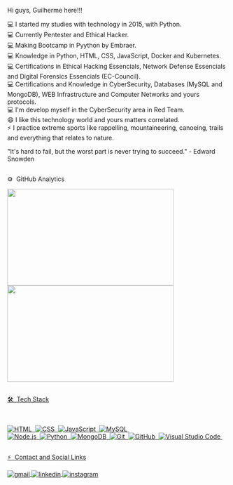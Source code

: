 Hi guys, Guilherme here!!!

💻 I started my studies with technology in 2015, with Python.                                  
💻 Currently Pentester and Ethical Hacker.                                      
💻 Making Bootcamp in Pyython by Embraer.                                                 
💻 Knowledge in Python, HTML, CSS, JavaScript, Docker and Kubernetes.                                                  
💻 Certifications in Ethical Hacking Essencials, Network Defense Essencials and Digital Forensics Essencials (EC-Council).                
💻 Certifications and Knowledge in CyberSecurity, Databases (MySQL and MongoDB), WEB Infrastructure and Computer Networks and yours protocols.      
💻 I'm develop myself in the CyberSecurity area in Red Team.                                        
😄 I like this technology world and yours matters correlated.               
⚡ I practice extreme sports like rappelling, mountaineering, canoeing, trails and everything that relates to nature.
   
   "It's hard to fail, but the worst part is never trying to succeed." - Edward Snowden

   ##
   
⚙️ &nbsp;GitHub Analytics
<div>
  <a href="https://github.com/guilhmrodrigues">
  <img height="220em" width="380em" src="https://github-readme-stats.vercel.app/api?username=guilhmrodrigues&show_icons=true&theme=chartreuse-dark&include_all_commits=true&count_private=true"/>
  <img height="220em" width="380em" src="https://github-readme-stats.vercel.app/api/top-langs/?username=guilhmrodrigues&layout=compact&langs_count=7&theme=chartreuse-dark"/>
</div>

  ##
   
🛠 &nbsp;Tech Stack
<div style="display: inline_block"><br>
   
![HTML](https://img.shields.io/badge/-HTML-05122A?style=flat&logo=HTML5)&nbsp;
![CSS](https://img.shields.io/badge/-CSS-05122A?style=flat&logo=CSS3&logoColor=1572B6)&nbsp; 
![JavaScript](https://img.shields.io/badge/-JavaScript-05122A?style=flat&logo=javascript)&nbsp;
![MySQL](https://img.shields.io/badge/-MySQL-05122A?style=flat&logo=mysql)&nbsp;  
![Node.js](https://img.shields.io/badge/-Node.js-05122A?style=flat&logo=node.js)&nbsp;
![Python](https://img.shields.io/badge/-Python-05122A?style=flat&logo=python)&nbsp;
![MongoDB](https://img.shields.io/badge/-MongoDB-05122A?style=flat&logo=mongodb)&nbsp;
![Git](https://img.shields.io/badge/-Git-05122A?style=flat&logo=git)&nbsp;
![GitHub](https://img.shields.io/badge/-GitHub-05122A?style=flat&logo=github)&nbsp;
![Visual Studio Code](https://img.shields.io/badge/-Visual%20Studio%20Code-05122A?style=flat&logo=visual-studio-code&logoColor=007ACC)&nbsp;
</div>

  ##
⚡ &nbsp;Contact and Social Links
<div>
   
   <a href="mailto:guim3x.82@gmail.com" target="_blank">
     <img align="center" src="https://img.shields.io/badge/gmail-05122A?style=flat&logo=gmail" alt="gmail"/>  
   </a>
   <a href="https://www.linkedin.com/in/guilherme-rodrigues-756661223/" target="_blank">
     <img align="center" src="https://img.shields.io/badge/linkedin-05122A?style=flat&logo=linkedin" alt="linkedin"/>
   </a>
   <a href="https://instagram.com/gui_lhmgr" target="_blank">
    <img align="center" src="https://img.shields.io/badge/-gui_lhmgr-05122A?style=flat&logo=instagram" alt="instagram"/>
   </a>
</div>

